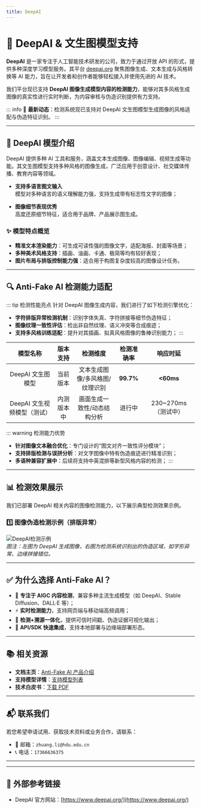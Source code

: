 ```yaml
---
title: DeepAI
---
```


# 🎨 DeepAI & 文生图模型支持

**DeepAI** 是一家专注于人工智能技术研发的公司，致力于通过开放 API 的形式，提供多种深度学习模型服务。其平台 [deepai.org](https://www.deepai.org/) 聚焦图像生成、文本生成与风格转换等 AI 能力，旨在让开发者和创作者能够轻松接入并使用先进的 AI 技术。

我们平台现已支持 **DeepAI 图像生成模型内容的检测能力**，能够对其多风格生成图像的真实性进行实时判断，为内容审核与伪造识别提供有力支持。

::: info
📢 **最新动态**：检测系统现已支持对 DeepAI 文生图模型生成图像的风格适配与伪造特征识别。
:::

---

## 🌟 DeepAI 模型介绍

DeepAI 提供多种 AI 工具和服务，涵盖文本生成图像、图像编辑、视频生成等功能。其文生图模型支持多种风格的图像生成，广泛应用于创意设计、社交媒体传播、教育内容等领域。

- **支持多语言图文输入**  
  模型对多种语言的语义理解能力强，支持生成带有标志性文字的图像；

- **图像细节表现优秀**  
  高度还原细节特征，适合用于品牌、产品展示图生成。

### ✨ 模型特点概览

- **精准文本渲染能力**：可生成可读性强的图像文字，适配海报、封面等场景；
- **多种美术风格支持**：插画、油画、卡通、极简等均有较好表现；
- **图片布局与排版控制能力强**：适合用于构图复杂度较高的图像设计任务。

---

## 🔍 Anti-Fake AI 检测能力适配

::: tip 检测性能亮点
针对 DeepAI 图像生成内容，我们进行了如下检测引擎优化：

- **字符排版异常检测机制**：识别字体失真、字符拼接等细节伪造特征；
- **图像纹理一致性评估**：检出非自然纹理、语义冲突等合成痕迹；
- **支持多风格训练适配**：提升对其插画、拟真风格图像的鲁棒识别能力；
:::

|       模型名称         |    版本支持     |           检测维度            | 检测准确率 |    响应时延         |
|:----------------------:|:---------------:|:-----------------------------:|:----------:|:-------------------:|
| DeepAI 文生图模型       |    当前版本     | 文本生成图像/多风格图/纹理识别 | **99.7%**  | **<60ms**           |
| DeepAI 文生视频模型（测试） | 内测版本中     | 画面生成一致性/动态结构分析    | 进行中     | 230~270ms（测试中） |

::: warning 检测能力优势
- **针对图像文本融合优化**：专门设计的“图文对齐一致性评分模块”；
- **支持排版检测与误拼分析**：对文字图像中特有伪造痕迹进行精准识别；
- **多语种兼容扩展中**：后续将支持中英混排等新型风格内容的检测；
:::

---

## 📊 检测效果展示

我们已部署 DeepAI 相关内容的图像检测能力，以下展示典型检测效果示例。

### 1️⃣ 图像伪造检测示例（排版异常）

![DeepAI检测示例](https://yourdomain.com/assets/deepai-image-detect.jpg)  
*图注：左图为 DeepAI 生成图像，右图为检测系统识别出的伪造区域，如字形异常、边缘拼接错位。*

---

## ✅ 为什么选择 Anti-Fake AI？

- 🧠 **专注于 AIGC 内容检测**，兼容多种主流生成模型（如 DeepAI、Stable Diffusion、DALL·E 等）；
- ⚡ **实时检测能力**，支持网页端与移动端高频调用；
- 🔐 **检测+溯源一体化**，提供可信时间戳、伪造证据可视化输出；
- 🧩 **API/SDK 快速集成**，支持本地部署与边缘端部署形态。

---

## 📚 相关资源

- **文档主页**：[Anti-Fake AI 产品介绍](../quick_start/brief.md)
- **支持模型详情**：[支持模型列表](./overview.md)
- **技术白皮书**：[下载 PDF](https://yourdomain.com/whitepaper.pdf)

---

## 📬 联系我们

若您希望申请试用、获取技术资料或业务合作，请联系：

- 📧 邮箱：`zhuang.li@hdu.edu.cn`   
- 📞 电话：`17366636375`

---

---

## 🔗 外部参考链接

- DeepAI 官方网站：[https://www.deepai.org/](https://www.deepai.org/)

